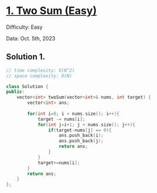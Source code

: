 # [1. Two Sum (Easy)](https://leetcode.com/problems/two-sum)

Difficulty: Easy

Data: Oct. 5th, 2023


## Solution 1.
```cpp
// time complexity: O(N^2)
// space complexity: O(N)

class Solution {
public:
    vector<int> twoSum(vector<int>& nums, int target) {
        vector<int> ans;
        
        for(int i=0; i < nums.size(); i++){
            target -= nums[i];
            for(int j=i+1; j < nums.size(); j++){
                if(target-nums[j] == 0){
                    ans.push_back(i);
                    ans.push_back(j);
                    return ans;
                }
            }
            target+=nums[i];
        } 
        return ans;
    }
};
```






